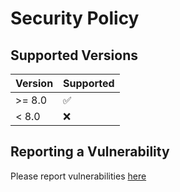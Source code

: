 # Security Policy

## Supported Versions

 Version | Supported          
|---------|--------------------|
 \>= 8.0 | :white_check_mark: 
 < 8.0   | :x:                

## Reporting a Vulnerability

Please report
vulnerabilities [here](https://github.com/entitydb-io/EntityDb.NET/issues/new?assignees=&labels=&template=bug_report.md&title=[VULNERABILITY]%20)
